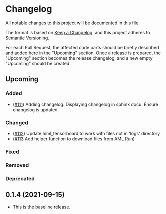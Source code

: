 # Changelog

All notable changes to this project will be documented in this file.

The format is based on [Keep a Changelog](https://keepachangelog.com/en/1.0.0/), and this project adheres
to [Semantic Versioning](https://semver.org/spec/v2.0.0.html).

For each Pull Request, the affected code parts should be briefly described and added here in the "Upcoming" section.
Once a release is prepared, the "Upcoming" section becomes the release changelog, and a new empty "Upcoming" should be
created.


## Upcoming

### Added
- ([#111](https://github.com/microsoft/hi-ml/pull/111)) Adding changelog. Displaying changelog in sphinx docu. Ensure changelog is updated.

### Changed
- ([#112](https://github.com/microsoft/hi-ml/pull/112)) Update himl_tensorboard to work with files not in 'logs' directory
- ([#113](https://github.com/microsoft/hi-ml/pull/113) Add helper function to download files from AML Run)
### Fixed

### Removed

### Deprecated

## 0.1.4 (2021-09-15)

- This is the baseline release.
